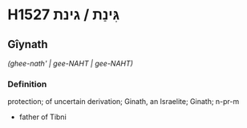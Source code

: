 # H1527 גִּינַת / גינת

## Gîynath

_(ghee-nath' | ɡee-NAHT | ɡee-NAHT)_

### Definition

protection; of uncertain derivation; Ginath, an Israelite; Ginath; n-pr-m

- father of Tibni
